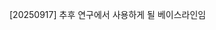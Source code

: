 [20250917] 추후 연구에서 사용하게 될 베이스라인임


<!-- [stars-img]: https://img.shields.io/github/stars/yuntaoshou/MGLRA?color=yellow
[stars-url]: https://github.com/yuntaoshou/MGLRA/stargazers
[fork-img]: https://img.shields.io/github/forks/yuntaoshou/MGLRA?color=lightblue&label=fork
[fork-url]: https://github.com/yuntaoshou/MGLRA/network/members
[AKGR-url]: https://github.com/yuntaoshou/MGLRA -->


<!-- By Meng Tao, Zhang Fuchen, Shou Yuntao, Shao Hongen, Ai, Wei, and Li Keqin. [[paper link]](https://ieeexplore.ieee.org/stamp/stamp.jsp?tp=&arnumber=10612252)

[![GitHub stars][stars-img]][stars-url]
[![GitHub forks][fork-img]][fork-url]

This is an official implementation of 'Masked Graph Learning With Recurrent Alignment for Multimodal Emotion Recognition in Conversation' :fire:. Any problems, please contact shouyuntao@stu.xjtu.edu.cn. If you find this repository useful to your research or work, it is really appreciated to star this repository :heart:.

<div  align="center"> 
  <img src="https://github.com/yuntaoshou/MGLRA/blob/main/archi.png" width=100% />
</div>



## 🚀 Installation

```bash
Python 3.8.5
torch 1.7.1
CUDA 11.3
torch-geometric 1.7.2
```

## Training
```bash
python train.py
```

If our work is helpful to you, please cite:
```bash
@ARTICLE{10612252,
  author={Meng, Tao and Zhang, Fuchen and Shou, Yuntao and Shao, Hongen and Ai, Wei and Li, Keqin},
  journal={IEEE/ACM Transactions on Audio, Speech, and Language Processing}, 
  title={Masked Graph Learning With Recurrent Alignment for Multimodal Emotion Recognition in Conversation}, 
  year={2024},
  volume={32},
  number={},
  pages={4298-4312},
  doi={10.1109/TASLP.2024.3434495}}
```

## Star History

[![Star History Chart](https://api.star-history.com/svg?repos=yuntaoshou/MGLRA&type=Date)](https://star-history.com/#yuntaoshou/MGLRA&Date) -->
